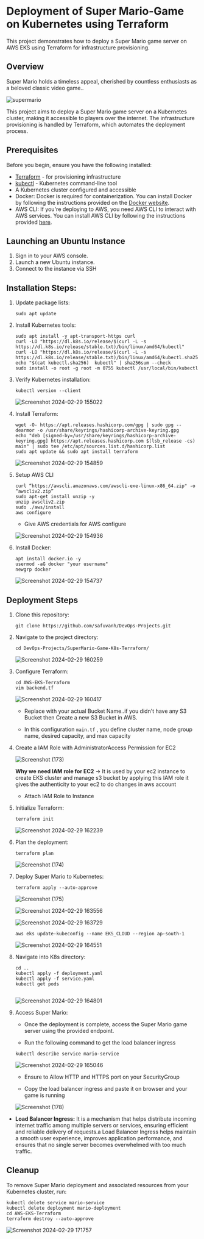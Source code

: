 # Deployment of Super Mario-Game on Kubernetes using Terraform

This project demonstrates how to deploy a Super Mario game server on AWS EKS using Terraform for infrastructure provisioning.

## Overview

Super Mario holds a timeless appeal, cherished by countless enthusiasts as a beloved classic video game..


![supermario](https://imgur.com/rC4Qe8g.png)

This project aims to deploy a Super Mario game server on a Kubernetes cluster, making it accessible to players over the internet. The infrastructure provisioning is handled by Terraform, which automates the deployment process.

## Prerequisites

Before you begin, ensure you have the following installed:

- [Terraform](https://www.terraform.io/) - for provisioning infrastructure
- [kubectl](https://kubernetes.io/docs/tasks/tools/install-kubectl/) - Kubernetes command-line tool
- A Kubernetes cluster configured and accessible
- Docker: Docker is required for containerization. You can install Docker by following the instructions provided on the [Docker website](https://docs.docker.com/get-docker/).
- AWS CLI: If you're deploying to AWS, you need AWS CLI to interact with AWS services. You can install AWS CLI by following the instructions provided [here](https://docs.aws.amazon.com/cli/latest/userguide/install-cliv2-linux.html).

## Launching an Ubuntu Instance

1. Sign in to your AWS console.
2. Launch a new Ubuntu instance.
3. Connect to the instance via SSH

## Installation Steps:

1. Update package lists:

    ```
    sudo apt update
    ```

2. Install Kubernetes tools:

    ```
    sudo apt install -y apt-transport-https curl
    curl -LO "https://dl.k8s.io/release/$(curl -L -s https://dl.k8s.io/release/stable.txt)/bin/linux/amd64/kubectl"
    curl -LO "https://dl.k8s.io/release/$(curl -L -s https://dl.k8s.io/release/stable.txt)/bin/linux/amd64/kubectl.sha256"
    echo "$(cat kubectl.sha256)  kubectl" | sha256sum --check
    sudo install -o root -g root -m 0755 kubectl /usr/local/bin/kubectl
    ```

   
3. Verify Kubernetes installation:

    ```
    kubectl version --client
    ```

   ![Screenshot 2024-02-29 155022](https://github.com/safuvanh/DevOps-Projects/assets/156053146/8e76816f-5dc5-4a28-ab7c-4e58fb36806a)



4. Install Terraform:

    ```
   wget -O- https://apt.releases.hashicorp.com/gpg | sudo gpg --dearmor -o /usr/share/keyrings/hashicorp-archive-keyring.gpg
   echo "deb [signed-by=/usr/share/keyrings/hashicorp-archive-keyring.gpg] https://apt.releases.hashicorp.com $(lsb_release -cs) main" | sudo tee /etc/apt/sources.list.d/hashicorp.list
   sudo apt update && sudo apt install terraform
    ```

   ![Screenshot 2024-02-29 154859](https://github.com/safuvanh/DevOps-Projects/assets/156053146/b009fc09-f3b1-4625-9295-a4a925cdbdd8)

5. Setup AWS CLI

   ```
   curl “https://awscli.amazonaws.com/awscli-exe-linux-x86_64.zip" -o “awscliv2.zip”
   sudo apt-get install unzip -y
   unzip awscliv2.zip
   sudo ./aws/install
   aws configure
   ```

   - Give AWS credentials for AWS configure

   ![Screenshot 2024-02-29 154936](https://github.com/safuvanh/DevOps-Projects/assets/156053146/0044a6bd-9615-482d-8557-a973c6a2679d)


6. Install Docker:

   ```
   apt install docker.io -y
   usermod -aG docker "your username"
   newgrp docker
   
   ```

   ![Screenshot 2024-02-29 154737](https://github.com/safuvanh/DevOps-Projects/assets/156053146/3af8f183-3ebb-4a7a-a7bd-2ce377b1ecdd)


   
   
## Deployment Steps

1. Clone this repository:

    ```
    git clone https://github.com/safuvanh/DevOps-Projects.git
    ```

2. Navigate to the project directory:

    ```
    cd DevOps-Projects/SuperMario-Game-K8s-Terraform/
    ```

    ![Screenshot 2024-02-29 160259](https://github.com/safuvanh/DevOps-Projects/assets/156053146/5bf49035-d19a-4bdd-9d90-97ff4ae8e4fa)


3. Configure Terraform:

   ```
   cd AWS-EKS-Terraform
   vim backend.tf
   ```
   

   ![Screenshot 2024-02-29 160417](https://github.com/safuvanh/DevOps-Projects/assets/156053146/4395d070-5d2b-46e5-b2b7-56e34747bdd5)

   

   - Replace with your actual Bucket Name..if you didn't have any S3 Bucket then Create a new S3 Bucket in AWS.
     
   - In this configuration  `main.tf` , you define  cluster name, node group name, desired capacity, and max capacity

   

   
4. Create a IAM Role with AdministratorAccess Permission for EC2 

    ![Screenshot (173)](https://github.com/safuvanh/DevOps-Projects/assets/156053146/afa11855-1f00-4c54-98de-3753de365a48)


    **Why we need IAM role for EC2** → It is used by your ec2 instance to create EKS cluster and manage s3 bucket by applying this IAM role it gives the authenticity to your ec2 to do changes in aws account

    - Attach IAM Role to Instance



5. Initialize Terraform:

    ```
    terraform init
    ```

    ![Screenshot 2024-02-29 162239](https://github.com/safuvanh/DevOps-Projects/assets/156053146/7a2a0a44-0c83-41b9-b32a-3be873e95b87)


6. Plan the deployment:

    ```
    terraform plan
    ```

    ![Screenshot (174)](https://github.com/safuvanh/DevOps-Projects/assets/156053146/41e4c8b1-ac37-41e4-879b-e452d96c16a0)


7. Deploy Super Mario to Kubernetes:

    ```
    terraform apply --auto-approve

    ```
    ![Screenshot (175)](https://github.com/safuvanh/DevOps-Projects/assets/156053146/15a5457b-eb27-4320-8109-2012228e9cbd)

    ![Screenshot 2024-02-29 163556](https://github.com/safuvanh/DevOps-Projects/assets/156053146/09b37000-41df-4712-a0ff-6345f358aaf6)

    ![Screenshot 2024-02-29 163729](https://github.com/safuvanh/DevOps-Projects/assets/156053146/3a1b1a03-2206-422c-bdc6-944730eb31c1)

    ```
    aws eks update-kubeconfig --name EKS_CLOUD --region ap-south-1
    ```

    ![Screenshot 2024-02-29 164551](https://github.com/safuvanh/DevOps-Projects/assets/156053146/bd117299-f71b-4810-a734-dc1d2c7b9728)



8. Navigate into K8s directory:

    ```
    cd ..
    kubectl apply -f deployment.yaml
    kubectl apply -f service.yaml
    kubectl get pods
    

    ```
    ![Screenshot 2024-02-29 164801](https://github.com/safuvanh/DevOps-Projects/assets/156053146/4ce882f2-3c01-4242-a6d7-d7ac66a8b7e4)

 9. Access Super Mario:

    - Once the deployment is complete, access the Super Mario game server using the provided endpoint.

    - Run the following command to get the load balancer ingress

    ```
    kubectl describe service mario-service
    ```
    ![Screenshot 2024-02-29 165046](https://github.com/safuvanh/DevOps-Projects/assets/156053146/b0dc135f-00f4-44aa-a394-8a86767fa26e)

      
    - Ensure to Allow HTTP and HTTPS port on your SecurityGroup 

    - Copy the load balancer ingress and paste it on browser and your game is running
   
    ![Screenshot (178)](https://github.com/safuvanh/DevOps-Projects/assets/156053146/16c575a5-56fa-4727-a817-436aaa320422)


      
   - **Load Balancer Ingress:**   It is a mechanism that helps distribute incoming internet traffic among multiple servers or services, ensuring efficient and reliable delivery of requests.a Load Balancer Ingress helps maintain a smooth user experience, improves application performance, and ensures that no single server becomes overwhelmed with too much traffic.

    
## Cleanup

To remove Super Mario deployment and associated resources from your Kubernetes cluster, run:

```
kubectl delete service mario-service
kubectl delete deployment mario-deployment
cd AWS-EKS-Terraform
terraform destroy --auto-approve

```


![Screenshot 2024-02-29 171757](https://github.com/safuvanh/DevOps-Projects/assets/156053146/051f8cbb-1f20-41a8-ad18-fc57680b1422)


